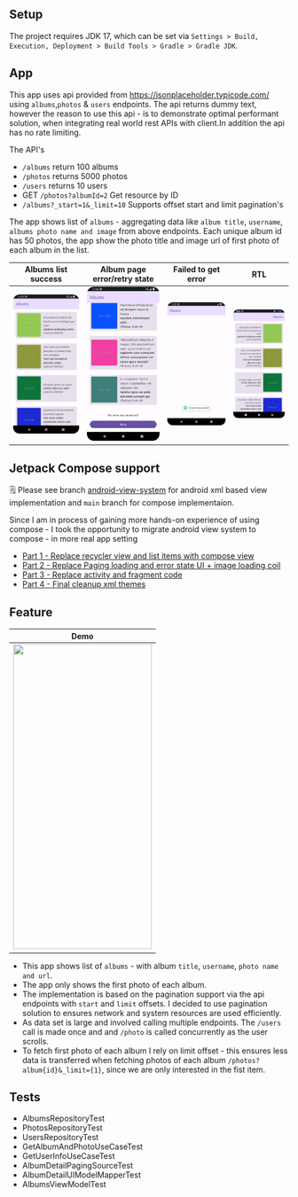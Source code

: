 ## Setup

The project requires JDK 17, which can be set
via `Settings > Build, Execution, Deployment > Build Tools > Gradle > Gradle JDK`.

## App

This app uses api provided from https://jsonplaceholder.typicode.com/ using `albums`,`photos`
& `users` endpoints.
The api returns dummy text, however the reason to use this api - is to demonstrate optimal
performant solution, when integrating real world rest APIs with client.In addition the api has
no rate limiting.

The API's

- `/albums` return 100 albums
- `/photos` returns 5000 photos
- `/users` returns 10 users
- GET `/photos?albumId=2`  Get resource by ID
- `/albums?_start=1&_limit=10` Supports offset start and limit pagination's

The app shows list of `albums` - aggregating data like `album title`, `username`, `albums photo name and image`
from above endpoints.
Each unique album id has 50 photos, the app show the photo title and image url of first photo of
each album in the list.

| Albums list success          | Album page error/retry state            | Failed to get error                | RTL                               |
|------------------------------|-----------------------------------------|------------------------------------|-----------------------------------|
| ![](images/paged_succes.png) | ![](images/paged_error_retry_state.png) | ![](images/failed_to_get_user.png) | ![](images/paged_success_rtl.png) |


## Jetpack Compose support

🗒️ Please see branch [android-view-system](https://github.com/waliahimanshu/typicode-placeholder/tree/android-view-system)
for android xml based view implementation and `main` branch for compose implementaion.

Since I am in process of gaining more hands-on experience of using compose  - I took the opportunity to migrate android view system 
to compose - in more real app setting 

- [Part 1 - Replace recycler view and list items with compose view](https://github.com/waliahimanshu/typicode-placeholder/pull/1)
- [Part 2 - Replace Paging loading and error state UI + image loading coil](https://github.com/waliahimanshu/typicode-placeholder/pull/2)
- [Part 3 - Replace activity and fragment code](https://github.com/waliahimanshu/typicode-placeholder/pull/3)
- [Part 4 - Final cleanup xml themes](https://github.com/waliahimanshu/typicode-placeholder/pull/4)

## Feature

| Demo  | 
|------------------------------|
| <img src="/images/demo.gif" width="250" height="550"/>|

- This app shows list of `albums` - with album `title`, `username`, `photo name and url`.
- The app only shows the first photo of each album.
- The implementation is based on the pagination support via the api endpoints with `start`
  and `limit` offsets. I decided to use pagination solution to ensures network and system resources are used
  efficiently.
- As data set is large and involved calling multiple endpoints. The `/users` call is made once and
   and `/photo` is called concurrently as the user scrolls.
- To fetch first photo of each album I rely on limit offset - this ensures less data is transferred
  when fetching photos of each album `/photos?album{id}&_limit={1}`, since we are only interested in 
the fist item.

## Tests

- AlbumsRepositoryTest
- PhotosRepositoryTest
- UsersRepositoryTest
- GetAlbumAndPhotoUseCaseTest
- GetUserInfoUseCaseTest
- AlbumDetailPagingSourceTest
- AlbumDetailUIModelMapperTest
- AlbumsViewModelTest

